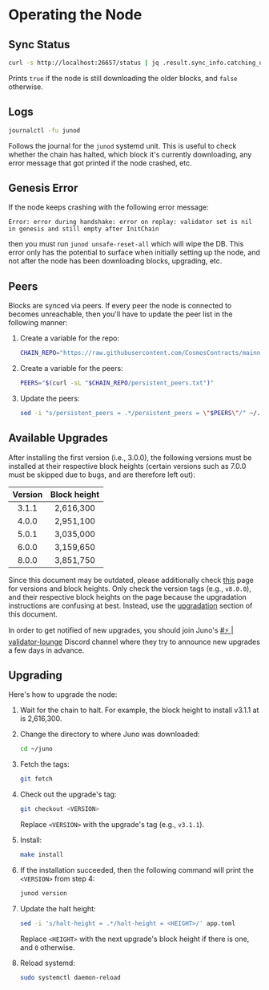 # Operating the Node

## Sync Status

```sh
curl -s http://localhost:26657/status | jq .result.sync_info.catching_up
```

Prints `true` if the node is still downloading the older blocks, and `false` otherwise.

## Logs

```sh
journalctl -fu junod
```

Follows the journal for the `junod` systemd unit. This is useful to check whether the chain has halted, which block it's currently downloading, any error message that got printed if the node crashed, etc.

## Genesis Error

If the node keeps crashing with the following error message:

```
Error: error during handshake: error on replay: validator set is nil in genesis and still empty after InitChain
```

then you must run `junod unsafe-reset-all` which will wipe the DB. This error only has the potential to surface when initially setting up the node, and not after the node has been downloading blocks, upgrading, etc.

## Peers

Blocks are synced via peers. If every peer the node is connected to becomes unreachable, then you'll have to update the peer list in the following manner:

1. Create a variable for the repo:

    ```sh
    CHAIN_REPO="https://raw.githubusercontent.com/CosmosContracts/mainnet/main/juno-1"
    ```
2. Create a variable for the peers:

    ```sh
    PEERS="$(curl -sL "$CHAIN_REPO/persistent_peers.txt")"
    ```
3. Update the peers:

    ```sh
    sed -i "s/persistent_peers = .*/persistent_peers = \"$PEERS\"/" ~/.juno/config/config.toml
    ```

## Available Upgrades

After installing the first version (i.e., 3.0.0), the following versions must be installed at their respective block heights (certain versions such as 7.0.0 must be skipped due to bugs, and are therefore left out):

|Version|Block height|
|:---:|:---:|
|3.1.1|2,616,300|
|4.0.0|2,951,100|
|5.0.1|3,035,000|
|6.0.0|3,159,650|
|8.0.0|3,851,750|

Since this document may be outdated, please additionally check [this](https://docs.junonetwork.io/validators/mainnet-upgrades) page for versions and block heights. Only check the version tags (e.g., `v8.0.0`), and their respective block heights on the page because the upgradation instructions are confusing at best. Instead, use the [upgradation](#upgrading) section of this document.

In order to get notified of new upgrades, you should join Juno's [#⚡ | validator-lounge](https://discord.com/channels/816256689078403103/816263136491339867) Discord channel where they try to announce new upgrades a few days in advance.

## Upgrading

Here's how to upgrade the node:

1. Wait for the chain to halt. For example, the block height to install v3.1.1 at is 2,616,300.
2. Change the directory to where Juno was downloaded:

    ```sh
    cd ~/juno
    ```
3. Fetch the tags:

    ```sh
    git fetch
    ```
4. Check out the upgrade's tag:

    ```sh
    git checkout <VERSION>
    ```

   Replace `<VERSION>` with the upgrade's tag (e.g., `v3.1.1`).
5. Install:

    ```sh
    make install
    ```
6. If the installation succeeded, then the following command will print the `<VERSION>` from step 4:

    ```sh
    junod version
    ```
7. Update the halt height:

    ```sh
    sed -i 's/halt-height = .*/halt-height = <HEIGHT>/' app.toml
    ```

    Replace `<HEIGHT>` with the next upgrade's block height if there is one, and `0` otherwise.
8. Reload systemd:

    ```sh
    sudo systemctl daemon-reload
    ```
